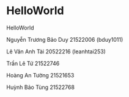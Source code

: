 # HelloWorld
HelloWorld

Nguyễn Trương Bảo Duy 21522006 (bduy1011)

Lê Văn Anh Tài 20522216 (leanhtai253)

Trần Lê Tứ 21522746

Hoàng An Tường 21521653

Huỳnh Bảo Tùng 21522768
